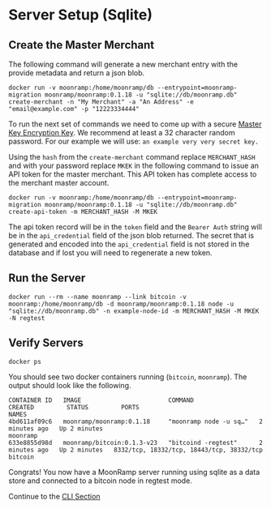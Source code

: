 # Server Setup (Sqlite)

## Create the Master Merchant

The following command will generate a new merchant entry with the provide metadata and return a json blob.

```
docker run -v moonramp:/home/moonramp/db --entrypoint=moonramp-migration moonramp/moonramp:0.1.18 -u "sqlite://db/moonramp.db" create-merchant -n "My Merchant" -a "An Address" -e "email@example.com" -p "12223334444"
```

To run the next set of commands we need to come up with a secure [Master Key Encryption Key](../mkek.md). We recommend at least a 32 character random password. For our example we will use: `an example very very secret key.`

Using the `hash` from the `create-merchant` command replace `MERCHANT_HASH` and with your password replace `MKEK` in the following command to issue an API token for the master merchant. This API token has complete access to the merchant master account.

```
docker run -v moonramp:/home/moonramp/db --entrypoint=moonramp-migration moonramp/moonramp:0.1.18 -u "sqlite://db/moonramp.db" create-api-token -m MERCHANT_HASH -M MKEK
```

The api token record will be in the `token` field and the `Bearer Auth` string will be in the `api_credential` field of the json blob returned. The secret that is generated and encoded into the `api_credential` field is not stored in the database and if lost you will need to regenerate a new token.

## Run the Server

```
docker run --rm --name moonramp --link bitcoin -v moonramp:/home/moonramp/db -d moonramp/moonramp:0.1.18 node -u "sqlite://db/moonramp.db" -n example-node-id -m MERCHANT_HASH -M MKEK -N regtest
```

## Verify Servers

```
docker ps
```

You should see two docker containers running (`bitcoin`, `moonramp`). The output should look like the following.

```
CONTAINER ID   IMAGE                        COMMAND                  CREATED         STATUS         PORTS                                                      NAMES
4bd611af09c6   moonramp/moonramp:0.1.18     "moonramp node -u sq…"   2 minutes ago   Up 2 minutes                                                              moonramp
633e8855d98d   moonramp/bitcoin:0.1.3-v23   "bitcoind -regtest"      2 minutes ago   Up 2 minutes   8332/tcp, 18332/tcp, 18443/tcp, 38332/tcp                  bitcoin
```

Congrats! You now have a MoonRamp server running using sqlite as a data store and connected to a bitcoin node in regtest mode.

Continue to the [CLI Section](../moonrampctl.md)
